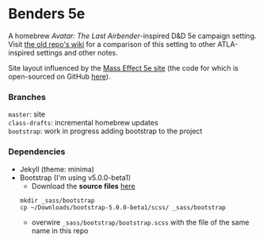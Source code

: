 # Benders 5e

A homebrew _Avatar: The Last Airbender_-inspired D&D 5e campaign setting. Visit [the old repo's wiki](https://github.com/nglaeser/benders/wiki) for a comparison of this setting to other ATLA-inspired settings and other notes.

Site layout influenced by the [Mass Effect 5e site](http://n7.world) (the code for which is open-sourced on GitHub [here](https://github.com/queryluke/masseffect-5e)).

### Branches
`master`: site  
`class-drafts`: incremental homebrew updates  
`bootstrap`: work in progress adding bootstrap to the project

### Dependencies
- Jekyll (theme: minima)
- Bootstrap (I'm using v5.0.0-beta1)
    - Download the **source files** [here](https://getbootstrap.com/docs/5.0/getting-started/download/)
    ```
    mkdir _sass/bootstrap
    cp ~/Downloads/bootstrap-5.0.0-beta1/scss/ _sass/bootstrap
    ```
    - overwire `_sass/bootstrap/bootstrap.scss` with the file of the same name in this repo